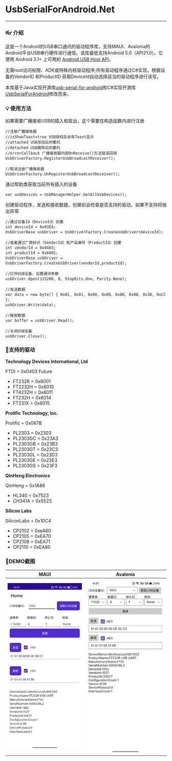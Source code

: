 # UsbSerialForAndroid.Net
---
### 👓 介绍
这是一个Android的USB串口通讯的驱动程序库，支持MAUI、Avalonia的Android平台USB串行硬件进行通信。该库最低支持Android 5.0（API21.0）。它使用 Android 3.1+ 上可用的 [Android USB Host API](http://developer.android.com/guide/topics/connectivity/usb/host.html)。

无需root访问权限、ADK或特殊内核驱动程序;所有驱动程序通过C#实现。根据设备的VendorID 和ProductID 获取DeviceId自动选择适当的驱动程序进行读写。

本库基于Java实现开源库[usb-serial-for-android](https://github.com/mik3y/usb-serial-for-android)和C#实现开源库[UsbSerialForAndroid](https://github.com/anotherlab/UsbSerialForAndroid)修改而来。

### 💡 使用方法

如果需要广播接收USB的插入和拔出，这个需要在构造函数内进行注册
```
//注册广播接收器
//isShowToast=true USB授权后会有Toast显示
//attached USB添加后的委托
//detached USB删除后的委托
//errorCallback 广播接收器内部OnReceive()方法错误回调
UsbDriverFactory.RegisterUsbBroadcastReceiver();

//取消注册广播接收器
UsbDriverFactory.UnRegisterUsbBroadcastReceiver();
```

通过帮助类获取当前所有插入的设备
```
var usbDevices = UsbManagerHelper.GetAllUsbDevices();
```

创建驱动程序，发送和接收数据，创建前会检查是否支持的驱动，如果不支持将抛出异常
```
//通过设备Id（DeviceId）创建
int deviceId = 0x03EA;
UsbDriverBase usbDriver = UsbDriverFactory.CreateUsbDriver(deviceId);

//或者通过厂商标识（VendorId）和产品编号（ProductId）创建
int vendorId = 0x0403;
int productId = 0x6001;
UsbDriverBase usbDriver = UsbDriverFactory.CreateUsbDriver(vendorId,productId);

//打开USB设备，设置通讯参数
usbDriver.Open(115200, 8, StopBits.One, Parity.None);

//发送数据
var data = new byte[] { 0x01, 0x01, 0x00, 0x00, 0x00, 0x08, 0x3D, 0xCC };
usbDriver.Write(data);

//接收数据
var buffer = usbDriver.Read();

//关闭USB设备
usbDriver.Close();
```

### 🚀支持的驱动

**Technology Devices International, Ltd**

FTDI = 0x0403 Future 

- FT232R = 0x6001
- FT2232H = 0x6010
- FT4232H = 0x6011
- FT232H = 0x6014
- FT231X = 0x6015

**Prolific Technology, Inc.** 

Prolific = 0x067B 

- PL2303 = 0x2303
- PL2303GC = 0x23A3
- PL2303GB = 0x23B3
- PL2303GT = 0x23C3
- PL2303GL = 0x23D3
- PL2303GE = 0x23E3
- PL2303GS = 0x23F3

**QinHeng Electronics** 

QinHeng = 0x1A86 

- HL340 = 0x7523
- CH341A = 0x5523

**Silicon Labs** 

SiliconLabs = 0x10C4

- CP2102 = 0xeA60
- CP2105 = 0xEA70
- CP2108 = 0xEA71
- CP2110 = 0xEA80

### 🎨DEMO截图

| MAUI | Avalonia |
| ----------- | ----------- |
| ![alt text](./Images/MauiDemo.jpg) | ![alt text](./Images/AvaloniaDemo.jpg)       |

